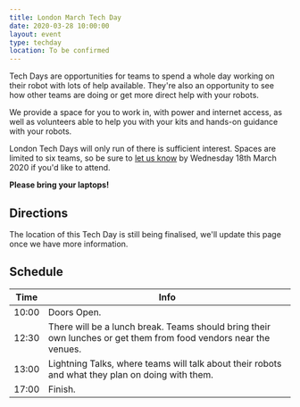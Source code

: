 ```yaml
---
title: London March Tech Day
date: 2020-03-28 10:00:00
layout: event
type: techday
location: To be confirmed
---
```


Tech Days are opportunities for teams to spend a whole day working on their
robot with lots of help available. They're also an opportunity to see how other
teams are doing or get more direct help with your robots.

We provide a space for you to work in, with power and internet access, as well
as volunteers able to help you with your kits and hands-on guidance with your
robots.

London Tech Days will only run of there is sufficient interest. Spaces are
limited to six teams, so be sure to [let us know][tech-day-signup] by Wednesday
18th March 2020 if you'd like to attend.

**Please bring your laptops!**

## Directions

The location of this Tech Day is still being finalised, we'll update this page
once we have more information.

## Schedule

| Time  | Info |
|-------|------|
| 10:00 | Doors Open. |
| 12:30 | There will be a lunch break. Teams should bring their own lunches or get them from food vendors near the venues. |
| 13:00 | Lightning Talks, where teams will talk about their robots and what they plan on doing with them. |
| 17:00 | Finish. |

[tech-day-signup]: https://forms.gle/vSrzt4o85542MGcv8
[teams-contact]: mailto:teams@studentrobotics.org
